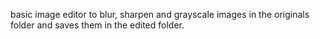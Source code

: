 basic image editor to blur, sharpen and grayscale images in the originals folder and saves them in the edited folder.
